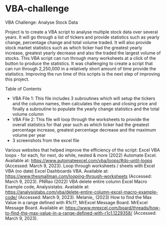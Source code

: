 # VBA-challenge
VBA Challenge: Analyse Stock Data

Project is to create a VBA script to analyse multiple stock data over several years. It will go through a list of tickers and provide statistics such as yearly change, percentage change and total volume traded. It will also provide stock market statistics such as which ticker had the greatest yearly increase, greatest yearly decrease and also the traded the largest volume of stocks.
This VBA script can run through many worksheets at a click of the button to produce the statistics.
It was challenging to create a script that can run through 2,250,000  in a relatively short amount of time provide the statistics. Improving the run time of this scripts is the next step of improving this project. 

Table of Contents
- VBA File 1: This file includes 3 subroutines which will setup the tickers and the column names, then calculates the open and closing price and finally a subroutine to populate the yearly change statistics and the total volume column
- VBA File 2: This file will loop through the worksheets to provide the overall statistics for that year such as which ticker had the greatest percentage increase, greatest percentage decrease and the maximum volume per year
- 3 screenshots from the excel file

Various websites that helped improve the efficiency of the script:
Excel VBA loops - for each, for next, do while, nested & more (2022) Automate Excel. Available at: https://www.automateexcel.com/vba/loops/#do-until-loops (Accessed: March 9, 2023). 
Loop through worksheets / sheets with Excel VBA (no date) Excel Dashboards VBA. Available at: https://www.thesmallman.com/looping-through-worksheets (Accessed: March 9, 2023). 
PNRao (2022) VBA delete entire column Excel Macro Example code, Analysistabs. Available at: https://analysistabs.com/vba/delete-entire-column-excel-macro-example-code/ (Accessed: March 9, 2023). 
Melanie_ (2023) How to find the Max Value in a range defined with R1c1?, MrExcel Message Board. MrExcel Message Board. Available at: https://www.mrexcel.com/board/threads/how-to-find-the-max-value-in-a-range-defined-with-r1c1.1229358/ (Accessed: March 9, 2023).

